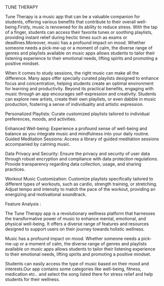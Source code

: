 TUNE THERAPY

Tune Therapy is a music app that can be a valuable companion for students, offering various benefits that contribute to their overall well-being.Firstly, music is renowned for its ability to reduce stress. With the tap of a finger, students can access their favorite tunes or soothing playlists, providing instant relief during hectic times such as exams or deadlines.Moreover, music has a profound impact on mood. Whether someone needs a pick-me-up or a moment of calm, the diverse range of genres and playlists available on music apps allows students to tailor their listening experience to their emotional needs, lifting spirits and promoting a positive mindset.

When it comes to study sessions, the right music can make all the difference. Many apps offer specially curated playlists designed to enhance focus and concentration, helping students create an optimal environment for learning and productivity. Beyond its practical benefits, engaging with music through an app encourages self-expression and creativity. Students can explore new artists, create their own playlists, or even dabble in music production, fostering a sense of individuality and artistic expression.

Personalized Playlists: Curate customized playlists tailored to individual preferences, moods, and activities.

Enhanced Well-being: Experience a profound sense of well-being and balance as you integrate music and mindfulness into your daily routine.
Guided Meditation Sessions: Access a library of guided meditation sessions accompanied by calming music.

Data Privacy and Security: Ensure the privacy and security of user data through robust encryption and compliance with data protection regulations. Provide transparency regarding data collection, usage, and sharing practices.

Workout Music Customization: Customize playlists specifically tailored to different types of workouts, such as cardio, strength training, or stretching. Adjust tempo and intensity to match the pace of the workout, providing an energizing and motivational soundtrack.

Feature Analysis :

The Tune Therapy app is a revolutionary wellness platform that harnesses the transformative power of music to enhance mental, emotional, and physical well-being. It offers a diverse range of features and resources designed to support users on their journey towards holistic wellness.

Music has a profound impact on mood. Whether someone needs a pick-me-up or a moment of calm, the diverse range of genres and playlists available on music apps allows students to tailor their listening experience to their emotional needs, lifting spirits and promoting a positive mindset.

Students can easily access the type of music based on their mood and interests.Our app contains some categories like well-being, fitness, medication etc.. and select the song listed there for stress relief and help students for their wellness.





